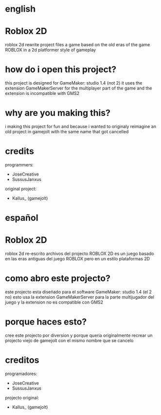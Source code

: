 # english
# Roblox 2D
roblox 2d rewrite project files
a game based on the old eras of the game ROBLOX in a 2d platformer style of gameplay

# how do i open this project?
this project is designed for GameMaker: studio 1.4 (not 2)
it uses the extension GameMakerServer for the multiplayer part of the game and the extension is incompatible with GMS2

# why are you making this?
i making this project for fun and because i wanted to originaly reimagine an old project in gamejolt with the same name that got cancelled

# credits
programmers:
 - JoseCreative
 - SussusJanxus

original project:
 - Kallus_ (gamejolt)
 
 
# español
# Roblox 2D
roblox 2d re-escrito archivos del projecto
ROBLOX 2D es un juego basado en las eras antiguas del juego ROBLOX pero en un estilo plataformas 2D

# como abro este projecto?
este projecto esta diseñado para el software GameMaker: studio 1.4 (el 2 no)
esto usa la extension GameMakerServer para la parte multijugador del juego y la extension no es compatible con GMS2

# porque haces esto?
cree este projecto por diversion y porque queria originalmente recrear un projecto viejo de gamejolt con el mismo nombre que se cancelo

# creditos
programadores:
 - JoseCreative
 - SussusJanxus

projecto original:
 - Kallus_ (gamejolt)
 
